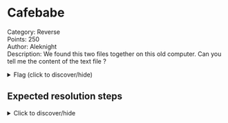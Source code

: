 # Cafebabe

Category: Reverse  
Points: 250  
Author: Aleknight  
Description: We found this two files together on this old computer. Can you tell me the content of the text file ?  

<details>
    <summary>Flag (click to discover/hide)</summary>
    <p>GH22{IL0v3Th3Tr33HuffmanGaveT0M3}</p>
</details>

## Expected resolution steps

<details>
    <summary>Click to discover/hide</summary>
    
    The goal of this challenge was to uncompress a file, compressed with huffman encoding.
    To do so, the binary used to compress the file was available.
    
    The first step was to understand the file format:
    - Header
    - Compressed buffer
    - Map

    Reversing the binary, we understand data stored in each section.
    Once the map is parsed, it stays to iterate over the compressed buffer to decompress it.
    Data is written with chunck of 8 bytes, so we have to take care of the endianness.
</details>
